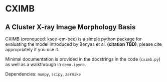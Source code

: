 # CXIMB
## A Cluster X-ray Image Morphology Basis

CXIMB (pronouced: ksee-em-bee) is a simple python package for evaluating the model introduced by Benyas et al. **(citation TBD)**; please cite appropriately if you use it.

Minimal documentation is provided in the docstrings in the code (`cximb.py`) as well as a walkthrough in `demo.ipynb`.

Dependencies: `numpy`, `scipy`, `zernike`
